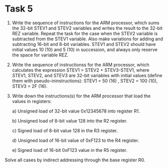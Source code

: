 # Task 5
1. Write the sequence of instructions for the ARM processor, which sums the 32-bit STEV1 and STEV2 variables and writes the result to the 32-bit REZ variable. Repeat the task for the case when the STEV2 variable is subtracted from the STEV1 variable. Also make variations for adding and subtracting 16-bit and 8-bit variables. STEV1 and STEV2 should have initial values ​​10 (10) and 5 (10) in succession, and always only reserve the space for variable REZ.



2. Write the sequence of instructionss for the ARM processor, which calculates the expression STEV1 = STEV2 + STEV3-STEV1, where STEV1, STEV2, and STEV3 are 32-bit variables with initial values ​​(define them with pseudo-ininstructions): STEV1 = 50 (16) , STEV2 = 100 (10), STEV3 = 2F (16).



3. Write down the instructions(s) for the ARM processor that load the values in registers:

    a) Unsigned load of 32-bit value 0x12345678 into register R1.

    b) Unsigned load of  8-bit value 128 into the R2 register.

    c) Signed load of  8-bit value 128 in the R3 register.

    d) Unsigned load of 16-bit value of 0xF123 to the R4 register.

    e) Signed load of 16-bit 0xF123 value in the R5 register.



Solve all cases by indirect addressing through the base register R0.
